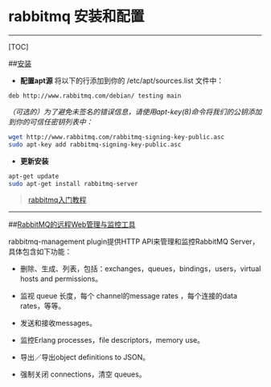 # rabbitmq 安装和配置


----------------
[TOC]


##[安装](http://rabbitmq-into-chinese.readthedocs.org/)
- **配置apt源**
将以下的行添加到你的 /etc/apt/sources.list 文件中：
``` 
deb http://www.rabbitmq.com/debian/ testing main
```
*（可选的）为了避免未签名的错误信息，请使用apt-key(8)命令将我们的公钥添加到你的可信任密钥列表中：*
```bash
wget http://www.rabbitmq.com/rabbitmq-signing-key-public.asc 
sudo apt-key add rabbitmq-signing-key-public.asc
```
- **更新安装**
```bash
apt-get update
sudo apt-get install rabbitmq-server
```

> [rabbitmq入门教程](http://www.tuicool.com/articles/JFvARbb)



------

##[RabbitMQ的远程Web管理与监控工具](http://www.open-open.com/lib/view/open1432468144338.html)

rabbitmq-management plugin提供HTTP API来管理和监控RabbitMQ Server，具体包含如下功能：
- 删除、生成、列表，包括：exchanges，queues，bindings，users，virtual hosts and permissions。

- 监视 queue 长度，每个 channel的message rates ，每个连接的data rates，等等。

- 发送和接收messages。

- 监控Erlang processes，file descriptors，memory use。

- 导出／导出object definitions to JSON。

- 强制关闭 connections，清空 queues。


